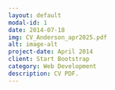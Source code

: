 ```yaml
---
layout: default
modal-id: 1
date: 2014-07-18
img: CV_Anderson_apr2025.pdf
alt: image-alt
project-date: April 2014
client: Start Bootstrap
category: Web Development
description: CV PDF.
---
```

